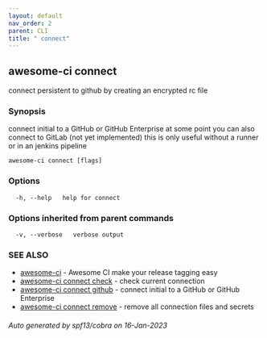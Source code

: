 ```yaml
---
layout: default
nav_order: 2
parent: CLI
title: " connect"
---
```

## awesome-ci connect

connect persistent to github by creating an encrypted rc file

### Synopsis

connect initial to a GitHub or GitHub Enterprise
				at some point you can also connect to GitLab (not yet implemented)
				this is only useful without a runner or in an jenkins pipeline

```
awesome-ci connect [flags]
```

### Options

```
  -h, --help   help for connect
```

### Options inherited from parent commands

```
  -v, --verbose   verbose output
```

### SEE ALSO

* [awesome-ci](/commands/awesome-ci/)	 - Awesome CI make your release tagging easy
* [awesome-ci connect check](/commands/awesome-ci_connect_check/)	 - check current connection
* [awesome-ci connect github](/commands/awesome-ci_connect_github/)	 - connect initial to a GitHub or GitHub Enterprise
* [awesome-ci connect remove](/commands/awesome-ci_connect_remove/)	 - remove all connection files and secrets

###### Auto generated by spf13/cobra on 16-Jan-2023
